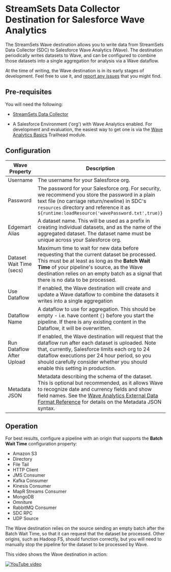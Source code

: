 StreamSets Data Collector Destination for Salesforce Wave Analytics
===================================================================

The StreamSets Wave destination allows you to write data from StreamSets Data Collector (SDC) to Salesforce Wave Analytics (Wave). The destination periodically writes datasets to Wave, and can be configured to combine those datasets into a single aggregation for analysis via a Wave dataflow.

At the time of writing, the Wave destination is in its early stages of development. Feel free to use it, and [report any issues](https://github.com/metadaddy/StreamSets-WaveAnalytics/issues) that you might find.

Pre-requisites
--------------

You will need the following:

* [StreamSets Data Collector](https://streamsets.com/product/)

* A Salesforce Environment ('org') with Wave Analytics enabled. For development and evaluation, the easiest way to get one is via the [Wave Analytics Basics](https://developer.salesforce.com/trailhead/module/wave_analytics_basics) Trailhead module.

Configuration
-------------

| Wave Property | Description |
| --- | --- |
| Username | The username for your Salesforce org. |
| Password | The password for your Salesforce org. For security, we recommend you store the password in a plain text file (no carriage return/newline) in SDC's `resources` directory and reference it as `${runtime:loadResource('wavePassword.txt',true)}` |
| Edgemart Alias | A dataset name. This will be used as a prefix in creating individual datasets, and as the name of the aggregated dataset. The dataset name must be unique across your Salesforce org. |
| Dataset Wait Time (secs) | Maximum time to wait for new data before requesting that the current dataset be processed. This must be at least as long as the **Batch Wait Time** of your pipeline's source, as the Wave destination relies on an empty batch as a signal that there is no data to be processed. |
| Use Dataflow | If enabled, the Wave destination will create and update a Wave dataflow to combine the datasets it writes into a single aggregation |
| Dataflow Name | A dataflow to use for aggregation. This should be empty - i.e. have content `{}` before you start the pipeline. If there is any existing content in the Dataflow, it will be overwritten. |
| Run Dataflow After Upload | If enabled, the Wave destination will request that the dataflow run after each dataset is uploaded. Note that, currently, Salesforce limits each org to 24 dataflow executions per 24 hour period, so you should carefully consider whether you should enable this setting in production. |
| Metadata JSON | Metadata describing the schema of the dataset. This is optional but recommended, as it allows Wave to recognize date and currency fields and show field names. See the [Wave Analytics External Data Format Reference](https://developer.salesforce.com/docs/atlas.en-us.bi_dev_guide_ext_data_format.meta/bi_dev_guide_ext_data_format/) for details on the Metadata JSON syntax. |

Operation
---------

For best results, configure a pipeline with an origin that supports the **Batch Wait Time** configuration property:

* Amazon S3
* Directory
* File Tail
* HTTP Client
* JMS Consumer
* Kafka Consumer
* Kinesis Consumer
* MapR Streams Consumer
* MongoDB
* Omniture
* RabbitMQ Consumer
* SDC RPC
* UDP Source

The Wave destination relies on the source sending an empty batch after the Batch Wait Time, so that it can request that the dataset be processed. Other origins, such as Hadoop FS, should function correctly, but you will need to manually stop the pipeline for the dataset to be processed by Wave.

This video shows the Wave destination in action:

[![YouTube video](http://img.youtube.com/vi/YkyBrmOz5P8/maxresdefault.jpg)](//www.youtube.com/watch?v=YkyBrmOz5P8)